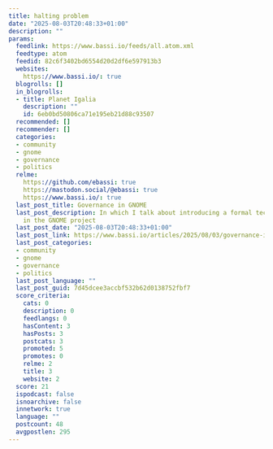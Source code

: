 ```yaml
---
title: halting problem
date: "2025-08-03T20:48:33+01:00"
description: ""
params:
  feedlink: https://www.bassi.io/feeds/all.atom.xml
  feedtype: atom
  feedid: 82c6f3402bd6554d20d2df6e597913b3
  websites:
    https://www.bassi.io/: true
  blogrolls: []
  in_blogrolls:
  - title: Planet Igalia
    description: ""
    id: 6eb0bd50806ca71e195eb21d88c93507
  recommended: []
  recommender: []
  categories:
  - community
  - gnome
  - governance
  - politics
  relme:
    https://github.com/ebassi: true
    https://mastodon.social/@ebassi: true
    https://www.bassi.io/: true
  last_post_title: Governance in GNOME
  last_post_description: In which I talk about introducing a formal technical governance
    in the GNOME project
  last_post_date: "2025-08-03T20:48:33+01:00"
  last_post_link: https://www.bassi.io/articles/2025/08/03/governance-in-gnome/
  last_post_categories:
  - community
  - gnome
  - governance
  - politics
  last_post_language: ""
  last_post_guid: 7d45dcee3accbf532b62d0138752fbf7
  score_criteria:
    cats: 0
    description: 0
    feedlangs: 0
    hasContent: 3
    hasPosts: 3
    postcats: 3
    promoted: 5
    promotes: 0
    relme: 2
    title: 3
    website: 2
  score: 21
  ispodcast: false
  isnoarchive: false
  innetwork: true
  language: ""
  postcount: 48
  avgpostlen: 295
---
```

